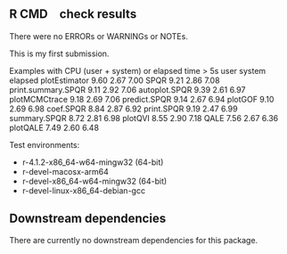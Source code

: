 ## R CMD　check results
There were no ERRORs or WARNINGs or NOTEs.

This is my first submission.

   Examples with CPU (user + system) or elapsed time > 5s
                      user system elapsed
   plotEstimator      9.60   2.67    7.00
   SPQR               9.21   2.86    7.08
   print.summary.SPQR 9.11   2.92    7.06
   autoplot.SPQR      9.39   2.61    6.97
   plotMCMCtrace      9.18   2.69    7.06
   predict.SPQR       9.14   2.67    6.94
   plotGOF            9.10   2.69    6.98
   coef.SPQR          8.84   2.87    6.92
   print.SPQR         9.19   2.47    6.99
   summary.SPQR       8.72   2.81    6.98
   plotQVI            8.55   2.90    7.18
   QALE               7.56   2.67    6.36
   plotQALE           7.49   2.60    6.48

Test environments:
- r-4.1.2-x86_64-w64-mingw32 (64-bit)
- r-devel-macosx-arm64
- r-devel-x86_64-w64-mingw32 (64-bit)
- r-devel-linux-x86_64-debian-gcc

## Downstream dependencies
There are currently no downstream dependencies for this package.